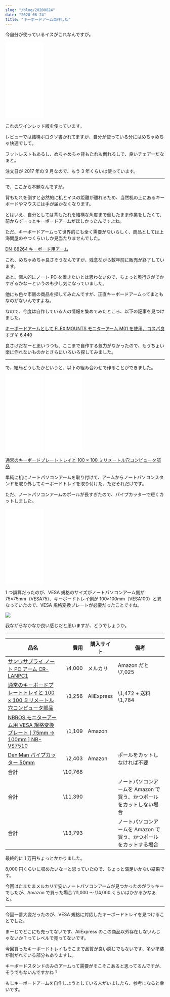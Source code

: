 ```yaml
---
slug: "/blog/20200824"
date: "2020-08-24"
title: "キーボードアーム自作した"
---
```


今自分が使っているイスがこれなんですが。

<iframe style="height:240px;width:120px;" marginwidth="0" marginheight="0" scrolling="no" frameborder="0" src="//rcm-fe.amazon-adsystem.com/e/cm?lt1=_blank&bc1=FFFFFF&IS2=1&bg1=FFFFFF&fc1=000000&lc1=0000FF&t=piro09190c-22&language=ja_JP&o=9&p=8&l=as4&m=amazon&f=ifr&ref=as_ss_li_til&asins=B01N6NPQSV&linkId=a5c579fb18cada82d83fa232ea5b55e4"></iframe>

これのワインレッド版を使っています。

レビューでは結構ボロクソ書かれてますが、自分が使っている分にはめちゃめちゃ快適でして。

フットレストもあるし、めちゃめちゃ背もたれも倒れるしで、良いチェアーだなぁと。

注文日が 2017 年の 9 月なので、もう 3 年くらいは使っています。

---

で、ここから本題なんですが。

背もたれを倒すと必然的に机とイスの距離が離れるため、当然机の上にあるキーボードやマウスには手が届かなくなります。

とはいえ、自分としては背もたれを結構な角度まで倒したまま作業をしたくて、前からずーっとキーボードアームがほしかったんですよね。

ただ、キーボードアームって世界的にも全く需要がないらしく、商品としては上海問屋のやつくらいしか見当たりませんでした。

[DN-88264 キーボード用アーム](https://www.dospara.co.jp/5shopping/detail_parts.php?ic=354080&lf=0)

これ、めちゃめちゃ良さそうなんですが、残念ながら数年前に販売が終了しています。

あと、個人的にノート PC を置きたいとは思わないので、ちょっと奥行きがでかすぎるかなーというのも少し気になっていました。

他にも色々市販の商品を探してみたんですが、正直キーボードアームってまともなのがないんですよね。

なので、今度は自作している人の情報を集めてみたところ、以下の記事を見つけました。

[キーボードアームとして FLEXIMOUNTS モニターアーム M01 を使用、コスパ良すぎ￥ 6,440](https://y24jinet.jp/fleximounts-a-mu/)

良さげだなーと思いつつも、ここまで自作する気力がなかったので、もうちょい楽に作れないものかとさらにいろいろ探してみました。

---

で、結局どうしたかというと、以下の組み合わせで作ることができました。

<iframe style="height:240px;width:120px;" marginwidth="0" marginheight="0" scrolling="no" frameborder="0" src="//rcm-fe.amazon-adsystem.com/e/cm?lt1=_blank&bc1=FFFFFF&IS2=1&bg1=FFFFFF&fc1=000000&lc1=0000FF&t=piro09190c-22&language=ja_JP&o=9&p=8&l=as4&m=amazon&f=ifr&ref=as_ss_li_til&asins=B0019SZZRK&linkId=4157b84dc7cb28a21d0c8ec40f09ace5"></iframe>

<iframe style="height:240px;width:120px;" marginwidth="0" marginheight="0" scrolling="no" frameborder="0" src="//rcm-fe.amazon-adsystem.com/e/cm?lt1=_blank&bc1=FFFFFF&IS2=1&bg1=FFFFFF&fc1=000000&lc1=0000FF&t=piro09190c-22&language=ja_JP&o=9&p=8&l=as4&m=amazon&f=ifr&ref=as_ss_li_til&asins=B00N2SB0N8&linkId=b7a65291ae10c4223b044a8181efe3c9"></iframe>

[通常のキーボードプレートトレイと 100 × 100 ミリメートル穴コンピュータ部品](https://ja.aliexpress.com/item/33040841896.html)

単純に机にノートパソコンアームを取り付けて、アームからノートパソコンスタンドを取り外してキーボードトレイを取り付けた、ただそれだけです。

ただ、ノートパソコンアームのポールが長すぎたので、パイプカッターで短くカットしました。

<iframe style="height:240px;width:120px;" marginwidth="0" marginheight="0" scrolling="no" frameborder="0" src="//rcm-fe.amazon-adsystem.com/e/cm?lt1=_blank&bc1=FFFFFF&IS2=1&bg1=FFFFFF&fc1=000000&lc1=0000FF&t=piro09190c-22&language=ja_JP&o=9&p=8&l=as4&m=amazon&f=ifr&ref=as_ss_li_til&asins=B00EETV5ES&linkId=20b180b309261c40f5566a05aac1abe4"></iframe>

1 つ誤算だったのが、VESA 規格のサイズがノートパソコンアーム側が 75×75mm（VESA75）、キーボードトレイ側が 100×100mm（VESA100）と異なっていたので、VESA 規格変換プレートが必要だったことですね。

<a href='https://lh3.googleusercontent.com/hkK03RTGz87xkUtPc-CXIqHhwJwlLDdtU99fakOm5-3cH9xIiwF-tFS2CoqhYt9XjO4Vk2oeSIey2_FC5bg5P4bliCK5yjtQlA9d6Uo3esF-VWefQnObvKGP9WtbBw_pOdxzdE1RoA=w1022-h618' data-size='1022x618' target='_blank' rel='noopener'><img src="https://lh3.googleusercontent.com/hkK03RTGz87xkUtPc-CXIqHhwJwlLDdtU99fakOm5-3cH9xIiwF-tFS2CoqhYt9XjO4Vk2oeSIey2_FC5bg5P4bliCK5yjtQlA9d6Uo3esF-VWefQnObvKGP9WtbBw_pOdxzdE1RoA=w800-h483" class="photoembed-maker" ></a>

我ながらなかなか良い感じだと思いますが、どうでしょうか。

---

| 品名                                                                                                                         |    費用 | 購入サイト | 備考                                                               |
| ---------------------------------------------------------------------------------------------------------------------------- | ------: | ---------- | ------------------------------------------------------------------ |
| [サンワサプライ ノート PC アーム CR-LANPC1](https://amzn.to/2Yn7Zwb)                                                         |  \4,000 | メルカリ   | Amazon だと \7,025                                                 |
| [通常のキーボードプレートトレイと 100 × 100 ミリメートル穴コンピュータ部品](https://ja.aliexpress.com/item/33040841896.html) |  \3,256 | AliExpress | \1,472 + 送料 \1,784                                               |
| [NBROS モニターアーム用 VESA 規格変換プレート [ 75mm → 100mm ] NB-VS7510](https://amzn.to/3gndpgR)                           |  \1,109 | Amazon     |                                                                    |
| [DeniMan パイプカッター 50mm](https://amzn.to/3j8Mw1T)                                                                       |  \2,403 | Amazon     | ポールをカットしなければ不要                                       |
| 合計                                                                                                                         | \10,768 |            |                                                                    |
| 合計                                                                                                                         | \11,390 |            | ノートパソコンアームを Amazon で買う、かつポールをカットしない場合 |
| 合計                                                                                                                         | \13,793 |            | ノートパソコンアームを Amazon で買う、かつポールをカットする場合   |

最終的に 1 万円ちょっとかかりました。

8,000 円くらいに収めたいなーと思っていたので、ちょっと満足いかない結果です。

今回はたまたまメルカリで安いノートパソコンアームが見つかったのがラッキーでしたが、Amazon で買った場合 \11,000 ～ \14,000 くらいはかかるかなぁと。

---

今回一番大変だったのが、VESA 規格に対応したキーボードトレイを見つけることでした。

まーじでどこにも売ってないです、AliExpress のこの商品以外存在しないんじゃないか？ってレベルで売ってないです。

今回買ったキーボードトレイもそこまで品質が良い感じでもないです、多少塗装が剥がれている部分もありますし。

キーボードスタンドのみのアームって需要がそこそこあると思ってるんですが、そうでもないんですかね？

もしキーボードアームを自作しようとしている人がいましたら、参考になると幸いです。
